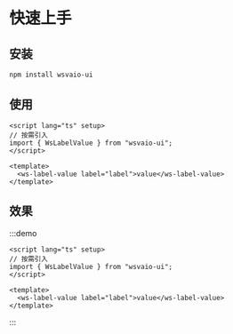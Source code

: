 # 快速上手

## 安装

```bash
npm install wsvaio-ui
```

## 使用

```vue
<script lang="ts" setup>
// 按需引入
import { WsLabelValue } from "wsvaio-ui";
</script>

<template>
  <ws-label-value label="label">value</ws-label-value>
</template>
```

## 效果

:::demo

```vue
<script lang="ts" setup>
// 按需引入
import { WsLabelValue } from "wsvaio-ui";
</script>

<template>
  <ws-label-value label="label">value</ws-label-value>
</template>
```

:::
